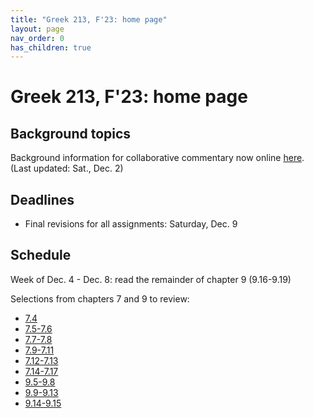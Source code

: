 ```yaml
---
title: "Greek 213, F'23: home page"
layout: page
nav_order: 0
has_children: true
---
```


# Greek 213, F'23: home page


## Background topics 

Background information for collaborative commentary now online [here](./preface-topics/). (Last updated: Sat., Dec. 2)


## Deadlines

- Final revisions for all assignments: Saturday, Dec. 9


## Schedule

Week of Dec. 4 - Dec. 8: read the remainder of chapter 9 (9.16-9.19)


Selections from chapters 7 and 9 to review:

- [7.4](./selections/XenOec7.4.pdf)
- [7.5-7.6](./selections/XenOec7.5-7.6.pdf)
- [7.7-7.8](./selections/XenOec7.7-7.8.pdf)
- [7.9-7.11](./selections/XenOec7.9-7.11.pdf)
- [7.12-7.13](./selections/XenOec7.12-7.13.pdf)
- [7.14-7.17](./selections/XenOec7.14-7.17.pdf)
- [9.5-9.8](./selections/XenOec9.5-9.8.pdf)
- [9.9-9.13](./selections/XenOec9.9-9.13.pdf)
- [9.14-9.15](./selections/XenOec9.14-9.15.pdf)